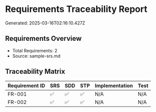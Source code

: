 # Requirements Traceability Report

Generated: 2025-03-16T02:16:10.427Z

## Requirements Overview

- Total Requirements: 2
- Source: sample-srs.md

## Traceability Matrix

| Requirement ID | SRS | SDD | STP | Implementation | Test |
|----------------|-----|-----|-----|----------------|------|
| FR-001 | ✅ | ✅ | ✅ | N/A | N/A |
| FR-002 | ✅ | ✅ | ✅ | N/A | N/A |
